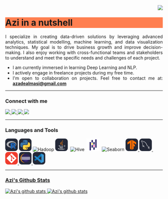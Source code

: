 
<img align="right"  src="https://user-images.githubusercontent.com/53329034/123502306-0fcdfc80-d669-11eb-87e4-d24cccfbbd00.gif" />


<h1 style="background-color: coral;" >
Azi in a nutshell
</h1>




<div align="justify">

I specialize in creating data-driven solutions by leveraging advanced analytics, statistical modelling, machine learning, and data visualization techniques. My goal is to drive business growth and improve decision-making. I also enjoy working with cross-functional teams and stakeholders to understand and meet the specific needs and challenges of each project.
- I am currently immersed in learning Deep Learning and NLP.
- I actively engage in freelance projects during my free time.
- I'm open to collaboration on projects. Feel free to contact me at: **azadealmasi@gmail.com**
</div>

---
### Connect with me

<p align="left">
  <a href="https://www.linkedin.com/in/azadehalmasi/">
   <img src="https://img.icons8.com/color/48/000000/linkedin.png"/>
  </a>
  <a href="https://www.instagram.com/azade_almasi/">
    <img src="https://img.icons8.com/fluent/48/000000/instagram-new.png"/>
  </a>
  <a href="https://www.facebook.com//">
      <img src="https://img.icons8.com/color/48/000000/facebook.png"/>
  </a>
  <a href="mailto:azadealmasi@gmail.com">
     <img src="https://img.icons8.com/color/48/000000/gmail.png"/>
  </a>
</p>

---
### Languages and Tools
<div>
  <img src="https://github.com/tandpfun/skill-icons/blob/main/icons/R-Dark.svg" title="R" alt="R" width="40" height="40"/>
  <img src="https://github.com/tandpfun/skill-icons/blob/main/icons/Python-Dark.svg" title="Python" alt="python" width="40" height="40"/>
  <img src="https://www.vectorlogo.zone/logos/apache_hadoop/apache_hadoop-icon.svg" title="Hadoop" alt="Hadoop" width="40" height="40"/>
  <img src="https://github.com/tandpfun/skill-icons/blob/main/icons/Java-Dark.svg" title="Java" alt="Java" width="40" height="40"/>&nbsp;
  <img src="https://www.vectorlogo.zone/logos/apache_hive/apache_hive-icon.svg" title="Hive" alt="Hive" width="40" height="40"/>&nbsp;
  <img src="https://raw.githubusercontent.com/devicons/devicon/2ae2a900d2f041da66e950e4d48052658d850630/icons/pandas/pandas-original.svg" title="Pandas" alt="Pandas" width="40" height="40"/>&nbsp;
  <img src="https://seaborn.pydata.org/_images/logo-mark-lightbg.svg" title="Seaborn" alt="Seaborn" width="40" height="40"/> </a> <a href="https://www.tensorflow.org" target="_blank" rel="noreferrer">
  <img src="https://github.com/tandpfun/skill-icons/blob/main/icons/TensorFlow-Dark.svg" title="Tensorflow" alt="Tensorflow" width="40" height="40"/>
  <img src="https://github.com/tandpfun/skill-icons/blob/main/icons/MySQL-Dark.svg" title="MySQL"  alt="MySQL" width="40" height="40"/>&nbsp;
  <img src="https://github.com/tandpfun/skill-icons/blob/main/icons/Git.svg" title="Git" **alt="Git" width="40" height="40"/>
  <img src="https://github.com/tandpfun/skill-icons/blob/main/icons/Eclipse-Dark.svg" title="Eclips" alt="Eclips" width="40" height="40"/>
  <img src="https://github.com/tandpfun/skill-icons/blob/main/icons/VSCode-Dark.svg" title="Eclips" alt="Eclips" width="40" height="40"/> </div>

---
### Azi's Github Stats

<!--
[![Azi's github stats](https://github-readme-stats.vercel.app/api?username=azadealmasi&show_icons=true&theme=gruvbox)](https://github.com/azadealmasi/azadealmasi)[![Top Langs](https://github-readme-stats.vercel.app/api/top-langs/?username=azadealmasi&layout=compact&theme=gruvbox)](https://github.com/azadealmasi/azadealmasi)
-->

<p>
    <a align="left" href="https://github.com/azadealmasi/azadealmasi">
        <img alt="Azi's github stats"  width="54%" src="https://github-readme-stats.vercel.app/api?username=azadealmasi&show_icons=true&theme=gruvbox">
    </a>
    <a align="right" href="https://github.com/azadealmasi/azadealmasi">
        <img alt="Azi's github stats"  width="41.2%" src="https://github-readme-stats.vercel.app/api/top-langs/?username=azadealmasi&layout=compact&theme=gruvbox">
    </a>
   <!--img src = "https://github-readme-streak-stats.herokuapp.com?user=azadealmasi&theme=onedark&hide_border=true"-->

</p>

  

